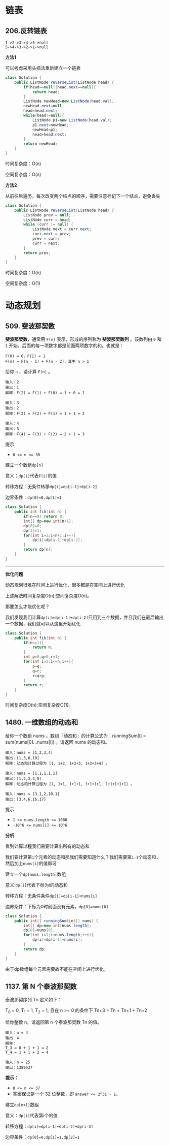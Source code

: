 

# 链表

## 206.反转链表

```
1->2->3->4->5->null
5->4->3->2->1->null
```

**方法1**

可以考虑采用头插法重新建立一个链表

```java
class Solution {
    public ListNode reverseList(ListNode head) {
        if(head==null||head.next==null){
            return head;
        }
        ListNode newHead=new ListNode(head.val);
        newHead.next=null;
        head=head.next;
        while(head!=null){
            ListNode p1=new ListNode(head.val);
            p1.next=newHead;
            newHead=p1;
            head=head.next;
        }
        return newHead;
    }
}
```



时间复杂度：O(n)

空间复杂度：O(n)

**方法2**

从前往后遍历，每次改变两个结点的顺序，需要注意标记下一个结点，避免丢失

```java
class Solution {
    public ListNode reverseList(ListNode head) {
        ListNode prev = null;
        ListNode curr = head;
        while (curr != null) {
            ListNode next = curr.next;
            curr.next = prev;
            prev = curr;
            curr = next;
        }
        return prev;
    }
}
```

时间复杂度：O(n)

空间复杂度：O(1)

# 动态规划

## 509. 斐波那契数

**斐波那契数**，通常用 `F(n)` 表示，形成的序列称为 **斐波那契数列** 。该数列由 `0` 和 `1` 开始，后面的每一项数字都是前面两项数字的和。也就是：

```
F(0) = 0，F(1) = 1
F(n) = F(n - 1) + F(n - 2)，其中 n > 1
```

给你 `n` ，请计算 `F(n)` 。

```
输入：2
输出：1
解释：F(2) = F(1) + F(0) = 1 + 0 = 1
```

```
输入：3
输出：2
解释：F(3) = F(2) + F(1) = 1 + 1 = 2
```

```
输入：4
输出：3
解释：F(4) = F(3) + F(2) = 2 + 1 = 3
```

提示

- `0 <= n <= 30`

建立一个数组`dp[n]`

意义：`dp[i]`代表`F(i)`的值

转移方程：无条件转移`dp[i]=dp[i-1]+dp[i-2]`

边界条件：`dp[0]=0,dp[1]=1`

```java
class Solution {
    public int fib(int n) {
        if(n==0) return 0;
        int[] dp=new int[n+1];
        dp[0]=0;
        dp[1]=1;
        for(int i=2;i<n+1;i++){
            dp[i]=dp[i-1]+dp[i-2];
        }
        return dp[n];
    }
}
```

------

**优化问题**

动态规划很难在时间上进行优化，很多都是在空间上进行优化

上述解法时间复杂度O(n);空间复杂度O(n)。

那要怎么才能优化呢？

我们发现我们计算`dp[i]=dp[i-1]+dp[i-2]`只用到三个数据，并且我们在最后输出一个数据，我们就可以从这里开始优化

```java
class Solution {
    public int fib(int n) {
        if(n<=1){
            return n;
        }
        int p=0,q=0,r=1;
        for(int i=2;i<=n;i++){
            p=q;
            q=r;
            r=q+p;
        }
        return r;
    }
}
```

时间复杂度O(n);空间复杂度O(1)。

## 1480. 一维数组的动态和

给你一个数组 nums 。数组「动态和」的计算公式为：runningSum[i] = sum(nums[0]…nums[i]) 。请返回 nums 的动态和。

```
输入：nums = [1,2,3,4]
输出：[1,3,6,10]
解释：动态和计算过程为 [1, 1+2, 1+2+3, 1+2+3+4] 。
```

```
输入：nums = [1,1,1,1,1]
输出：[1,2,3,4,5]
解释：动态和计算过程为 [1, 1+1, 1+1+1, 1+1+1+1, 1+1+1+1+1] 。
```

```
输入：nums = [3,1,2,10,1]
输出：[3,4,6,16,17]
```

提示

- `1 <= nums.length <= 1000`
- `-10^6 <= nums[i] <= 10^6`

**分析**

看到计算过程我们需要计算出所有的动态和

我们要计算第`i`个元素的动态和那我们需要知道什么？我们需要第`i-1`个动态和，然后加上`nums[i]`的值即可

建立一个`dp[nums.length]`数组

意义:`dp[i]`代表下标为i的动态和

转移方程：无条件条件`dp[i]=dp[i-1]+nums[i]`

边界条件：下标为0时前面没有元素，`dp[0]=nums[0]`

```java
class Solution {
    public int[] runningSum(int[] nums) {
        int[] dp=new int[nums.length];
        dp[0]=nums[0];
        for(int i=1;i<nums.length;++i){
            dp[i]=dp[i-1]+nums[i];
        }
        return dp;
    }
}
```

由于dp数组每个元素需要故不能在空间上进行优化。

## 1137. 第 N 个泰波那契数

泰波那契序列 Tn 定义如下： 

T<sub>0</sub> = 0, T<sub>1</sub> = 1, T<sub>2</sub> = 1, 且在 n >= 0 的条件下 Tn+3 = Tn + Tn+1 + Tn+2

给你整数 n，请返回第 n 个泰波那契数 Tn 的值。

```
输入：n = 4
输出：4
解释：
T_3 = 0 + 1 + 1 = 2
T_4 = 1 + 1 + 2 = 4
```

```
输入：n = 25
输出：1389537
```

**提示：**

- `0 <= n <= 37`
- 答案保证是一个 32 位整数，即 `answer <= 2^31 - 1`。

建立`dp[n+1]`数组

意义：`dp[i]`代表第i个的值

转移方程：`dp[i]=dp[i-1]+dp[i-2]+dp[i-3]`

边界条件：`dp[0]=0,dp[1]=1,dp[2]=1`









